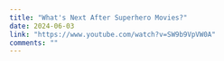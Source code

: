 ```yaml
---
title: "What's Next After Superhero Movies?"
date: 2024-06-03
link: "https://www.youtube.com/watch?v=SW9b9VpVW0A"
comments: ""
---
```


